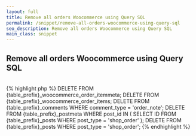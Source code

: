 ```yaml
---
layout: full
title: Remove all orders Woocommerce using Query SQL
permalink: /snippet/remove-all-orders-woocommerce-using-query-sql
seo_description: Remove all orders Woocommerce using Query SQL
main_class: snippet
---
```

## Remove all orders Woocommerce using Query SQL
<br>
{% highlight php %}
DELETE FROM {table_prefix}_woocommerce_order_itemmeta;
DELETE FROM {table_prefix}_woocommerce_order_items;
DELETE FROM {table_prefix}_comments WHERE comment_type = 'order_note';
DELETE FROM {table_prefix}_postmeta WHERE post_id IN ( SELECT ID FROM {table_prefix}_posts WHERE post_type = 'shop_order' );
DELETE FROM {table_prefix}_posts WHERE post_type = 'shop_order';
{% endhighlight %}